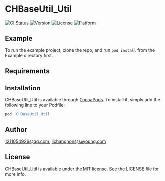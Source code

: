 # CHBaseUtil_Util

[![CI Status](https://img.shields.io/travis/1211054926@qq.com/CHBaseUtil_Util.svg?style=flat)](https://travis-ci.org/1211054926@qq.com/CHBaseUtil_Util)
[![Version](https://img.shields.io/cocoapods/v/CHBaseUtil_Util.svg?style=flat)](https://cocoapods.org/pods/CHBaseUtil_Util)
[![License](https://img.shields.io/cocoapods/l/CHBaseUtil_Util.svg?style=flat)](https://cocoapods.org/pods/CHBaseUtil_Util)
[![Platform](https://img.shields.io/cocoapods/p/CHBaseUtil_Util.svg?style=flat)](https://cocoapods.org/pods/CHBaseUtil_Util)

## Example

To run the example project, clone the repo, and run `pod install` from the Example directory first.

## Requirements

## Installation

CHBaseUtil_Util is available through [CocoaPods](https://cocoapods.org). To install
it, simply add the following line to your Podfile:

```ruby
pod 'CHBaseUtil_Util'
```

## Author

1211054926@qq.com, lichanghon@soyoung.com

## License

CHBaseUtil_Util is available under the MIT license. See the LICENSE file for more info.
